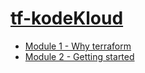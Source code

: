 # [tf-kodeKloud](https://anmol-pal.github.io/tf-kodeKloud/)

- [Module 1 - Why terraform](/tf-kodeKloud/introduction/)     
- [Module 2 - Getting started](/tf-kodeKloud/getting-started/)
